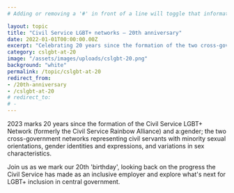 ```yaml
---
# Adding or removing a '#' in front of a line will toggle that information off and on from being processed.

layout: topic
title: "Civil Service LGBT+ networks – 20th anniversary"
date: 2022-01-01T00:00:00.00Z
excerpt: "Celebrating 20 years since the formation of the two cross-government LGBT+ networks – the Civil Service LGBT+ Network and a:gender."
category: cslgbt-at-20
image: "/assets/images/uploads/cslgbt-20.png"
background: "white"
permalink: /topic/cslgbt-at-20
redirect_from:
- /20th-anniversary
- /cslgbt-at-20
# redirect_to:
# -
---
```


2023 marks 20 years since the formation of the Civil Service LGBT+ Network (formerly the Civil Service Rainbow Alliance) and a:gender; the two cross-government networks representing civil servants with minority sexual orientations, gender identities and expressions, and variations in sex characteristics.

Join us as we mark our 20th 'birthday', looking back on the progress the Civil Service has made as an inclusive employer and explore what's next for LGBT+ inclusion in central government.